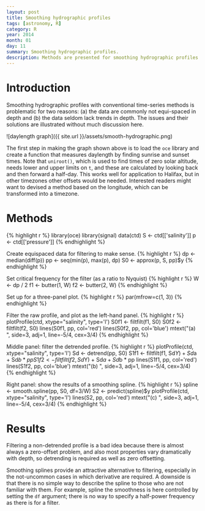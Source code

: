 ```yaml
---
layout: post
title: Smoothing hydrographic profiles
tags: [astronomy, R]
category: R
year: 2014
month: 01
day: 11
summary: Smoothing hydrographic profiles.
description: Methods are presented for smoothing hydrographic profiles.
---
```


# Introduction

Smoothing hydrographic profiles with conventional time-series methods is problematic for two reasons: (a) the data are commonly not equi-spaced in depth and (b) the data seldom lack trends in depth. The issues and their solutions are illustrated without much discussion here.

![daylength graph]({{ site.url }}/assets/smooth-hydrographic.png)

The first step in making the graph shown above is to load the ``oce`` library and create a function that measures daylength by finding sunrise and sunset times.  Note that ``uniroot()``, which is used to find times of zero solar altitude, needs lower and upper limits on ``t``, and these are calculated by looking back and then forward a half-day.  This works well for application to Halifax, but in other timezones other offsets would be needed.  Interested readers might want to devised a method based on the longitude, which can be transformed into a timezone.

# Methods

{% highlight r %}
library(oce)
library(signal)
data(ctd)
S <- ctd[['salinity']]
p <- ctd[['pressure']]
{% endhighlight %}

Create equispaced data for filtering to make sense.
{% highlight r %}
dp <- median(diff(p))
pp <- seq(min(p), max(p), dp)
S0 <- approx(p, S, pp)$y
{% endhighlight %}

Set critical frequency for the filter (as a ratio to Nyquist)
{% highlight r %}
W <- dp / 2
f1 <- butter(1, W)
f2 <- butter(2, W)
{% endhighlight %}

Set up for a three-panel plot.
{% highlight r %}
par(mfrow=c(1, 3))
{% endhighlight %}
 
Filter the raw profile, and plot as the left-hand panel.
{% highlight r %}
plotProfile(ctd, xtype="salinity", type='l')
S0f1 <- filtfilt(f1, S0)
S0f2 <- filtfilt(f2, S0)
lines(S0f1, pp, col='red')
lines(S0f2, pp, col='blue')
mtext("(a) ", side=3, adj=1, line=-5/4, cex=3/4)
{% endhighlight %}

Middle panel: filter the detrended profile.
{% highlight r %}
plotProfile(ctd, xtype="salinity", type='l')
Sd <- detrend(pp, S0)
S1f1 <- filtfilt(f1, Sd$Y) + Sd$a + Sd$b * pp
S1f2 <- filtfilt(f2, Sd$Y) + Sd$a + Sd$b * pp
lines(S1f1, pp, col='red')
lines(S1f2, pp, col='blue')
mtext("(b) ", side=3, adj=1, line=-5/4, cex=3/4)
{% endhighlight %}

Right panel: show the results of a smoothing spline.
{% highlight r %}
spline <- smooth.spline(pp, S0, df=3/W)
S2 <- predict(spline)$y
plotProfile(ctd, xtype="salinity", type='l')
lines(S2, pp, col='red')
mtext("(c) ", side=3, adj=1, line=-5/4, cex=3/4)
{% endhighlight %}

# Results

Filtering a non-detrended profile is a bad idea because there is almost always a zero-offset problem, and also most properties vary dramatically with depth, so detrending is required as well as zero offsetting.

Smoothing splines provide an attractive alternative to filtering, especially in the not-uncommon cases in which derivative are required.  A downside is that there is no simple way to describe the spline to those who are not familiar with them.  For example, spline the smoothness is here controlled by setting the ``df`` argument; there is no way to specify a half-power frequency as there is for a filter.
